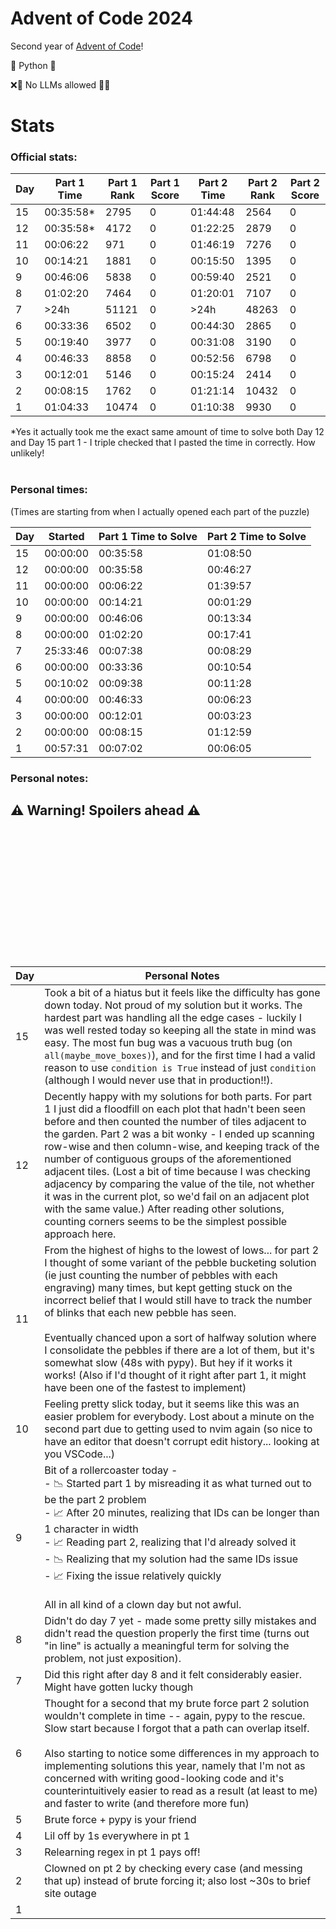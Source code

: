 # Advent of Code 2024

Second year of [Advent of Code](https://adventofcode.com/)!

🐍 Python 🐍

❌🤖 No LLMs allowed 🤖❌

# Stats

### Official stats:

| Day | Part 1 Time | Part 1 Rank | Part 1 Score | Part 2 Time | Part 2 Rank | Part 2 Score |
| --- | ----------- | ----------- | ------------ | ----------- | ----------- | ------------ |
| 15  | 00:35:58\*  | 2795        | 0            | 01:44:48    | 2564        | 0            |
| 12  | 00:35:58\*  | 4172        | 0            | 01:22:25    | 2879        | 0            |
| 11  | 00:06:22    | 971         | 0            | 01:46:19    | 7276        | 0            |
| 10  | 00:14:21    | 1881        | 0            | 00:15:50    | 1395        | 0            |
| 9   | 00:46:06    | 5838        | 0            | 00:59:40    | 2521        | 0            |
| 8   | 01:02:20    | 7464        | 0            | 01:20:01    | 7107        | 0            |
| 7   | >24h        | 51121       | 0            | >24h        | 48263       | 0            |
| 6   | 00:33:36    | 6502        | 0            | 00:44:30    | 2865        | 0            |
| 5   | 00:19:40    | 3977        | 0            | 00:31:08    | 3190        | 0            |
| 4   | 00:46:33    | 8858        | 0            | 00:52:56    | 6798        | 0            |
| 3   | 00:12:01    | 5146        | 0            | 00:15:24    | 2414        | 0            |
| 2   | 00:08:15    | 1762        | 0            | 01:21:14    | 10432       | 0            |
| 1   | 01:04:33    | 10474       | 0            | 01:10:38    | 9930        | 0            |

\*Yes it actually took me the exact same amount of time to solve both Day 12 and Day 15 part 1 - I triple checked that I pasted the time in correctly. How unlikely!
<br><br>

### Personal times:

(Times are starting from when I actually opened each part of the puzzle)

| Day | Started  | Part 1 Time to Solve | Part 2 Time to Solve |
| --- | -------- | -------------------- | -------------------- |
| 15  | 00:00:00 | 00:35:58             | 01:08:50             |
| 12  | 00:00:00 | 00:35:58             | 00:46:27             |
| 11  | 00:00:00 | 00:06:22             | 01:39:57             |
| 10  | 00:00:00 | 00:14:21             | 00:01:29             |
| 9   | 00:00:00 | 00:46:06             | 00:13:34             |
| 8   | 00:00:00 | 01:02:20             | 00:17:41             |
| 7   | 25:33:46 | 00:07:38             | 00:08:29             |
| 6   | 00:00:00 | 00:33:36             | 00:10:54             |
| 5   | 00:10:02 | 00:09:38             | 00:11:28             |
| 4   | 00:00:00 | 00:46:33             | 00:06:23             |
| 3   | 00:00:00 | 00:12:01             | 00:03:23             |
| 2   | 00:00:00 | 00:08:15             | 01:12:59             |
| 1   | 00:57:31 | 00:07:02             | 00:06:05             |

### Personal notes:

## ⚠️ **Warning! Spoilers ahead** ⚠️

<br><br>
<br><br>
<br><br>
<br><br>
<br><br>
<br><br>

| Day | Personal Notes                                                                                                                                                                                                                                                                                                                                                                                                                                                                                                                                                                                                                                            |
| --- | --------------------------------------------------------------------------------------------------------------------------------------------------------------------------------------------------------------------------------------------------------------------------------------------------------------------------------------------------------------------------------------------------------------------------------------------------------------------------------------------------------------------------------------------------------------------------------------------------------------------------------------------------------- |
| 15  | Took a bit of a hiatus but it feels like the difficulty has gone down today. Not proud of my solution but it works. The hardest part was handling all the edge cases - luckily I was well rested today so keeping all the state in mind was easy. The most fun bug was a vacuous truth bug (on `all(maybe_move_boxes)`), and for the first time I had a valid reason to use `condition is True` instead of just `condition` (although I would never use that in production!!).                                                                                                                                                                            |
| 12  | Decently happy with my solutions for both parts. For part 1 I just did a floodfill on each plot that hadn't been seen before and then counted the number of tiles adjacent to the garden. Part 2 was a bit wonky - I ended up scanning row-wise and then column-wise, and keeping track of the number of contiguous groups of the aforementioned adjacent tiles. (Lost a bit of time because I was checking adjacency by comparing the value of the tile, not whether it was in the current plot, so we'd fail on an adjacent plot with the same value.) After reading other solutions, counting corners seems to be the simplest possible approach here. |
| 11  | From the highest of highs to the lowest of lows... for part 2 I thought of some variant of the pebble bucketing solution (ie just counting the number of pebbles with each engraving) many times, but kept getting stuck on the incorrect belief that I would still have to track the number of blinks that each new pebble has seen. <br><br>Eventually chanced upon a sort of halfway solution where I consolidate the pebbles if there are a lot of them, but it's somewhat slow (48s with pypy). But hey if it works it works! (Also if I'd thought of it right after part 1, it might have been one of the fastest to implement)                     |
| 10  | Feeling pretty slick today, but it seems like this was an easier problem for everybody. Lost about a minute on the second part due to getting used to nvim again (so nice to have an editor that doesn't corrupt edit history... looking at you VSCode...)                                                                                                                                                                                                                                                                                                                                                                                                |
| 9   | Bit of a rollercoaster today - <br> - 📉 Started part 1 by misreading it as what turned out to be the part 2 problem <br> - 📈 After 20 minutes, realizing that IDs can be longer than 1 character in width <br> - 📈 Reading part 2, realizing that I'd already solved it <br> - 📉 Realizing that my solution had the same IDs issue <br> - 📈 Fixing the issue relatively quickly <br><br> All in all kind of a clown day but not awful.                                                                                                                                                                                                               |
| 8   | Didn't do day 7 yet - made some pretty silly mistakes and didn't read the question properly the first time (turns out "in line" is actually a meaningful term for solving the problem, not just exposition).                                                                                                                                                                                                                                                                                                                                                                                                                                              |
| 7   | Did this right after day 8 and it felt considerably easier. Might have gotten lucky though                                                                                                                                                                                                                                                                                                                                                                                                                                                                                                                                                                |
| 6   | Thought for a second that my brute force part 2 solution wouldn't complete in time -- again, pypy to the rescue. Slow start because I forgot that a path can overlap itself.<br><br> Also starting to notice some differences in my approach to implementing solutions this year, namely that I'm not as concerned with writing good-looking code and it's counterintuitively easier to read as a result (at least to me) and faster to write (and therefore more fun)                                                                                                                                                                                    |
| 5   | Brute force + pypy is your friend                                                                                                                                                                                                                                                                                                                                                                                                                                                                                                                                                                                                                         |
| 4   | Lil off by 1s everywhere in pt 1                                                                                                                                                                                                                                                                                                                                                                                                                                                                                                                                                                                                                          |
| 3   | Relearning regex in pt 1 pays off!                                                                                                                                                                                                                                                                                                                                                                                                                                                                                                                                                                                                                        |
| 2   | Clowned on pt 2 by checking every case (and messing that up) instead of brute forcing it; also lost ~30s to brief site outage                                                                                                                                                                                                                                                                                                                                                                                                                                                                                                                             |
| 1   |                                                                                                                                                                                                                                                                                                                                                                                                                                                                                                                                                                                                                                                           |
